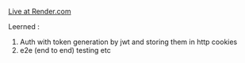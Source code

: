 [Live at Render.com](https://mern-booking-app-t2cf.onrender.com)

Leerned :
1. Auth with token generation by jwt and storing them in http cookies
2. e2e (end to end) testing etc

